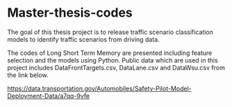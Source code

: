 # Master-thesis-codes
The goal of this thesis project is to release traffic scenario classification models to identify traffic scenarios from driving data. 

The codes of Long Short Term Memory are presented including feature selection and the models using Python. Public data which are used in this project includes DataFrontTargets.csv, DataLane.csv and DataWsu.csv from the link below. 

https://data.transportation.gov/Automobiles/Safety-Pilot-Model-Deployment-Data/a7qq-9vfe
